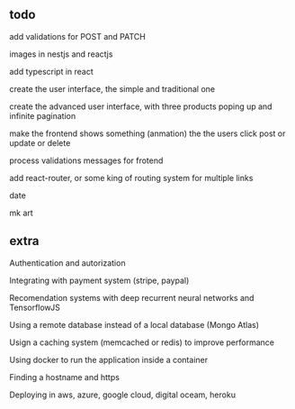 ## todo

add validations for POST and PATCH

images in nestjs and reactjs

add typescript in react

create the user interface, the simple and traditional one

create the advanced user interface, with three products poping up and infinite pagination

make the frontend shows something (anmation) the the users click post or update or delete

process validations messages for frotend

add react-router, or some king of routing system for multiple links

date

mk art

## extra

Authentication and autorization

Integrating with payment system (stripe, paypal)

Recomendation systems with deep recurrent neural networks and TensorflowJS

Using a remote database instead of a local database (Mongo Atlas)

Usign a caching system (memcached or redis) to improve performance

Using docker to run the application inside a container

Finding a hostname and https

Deploying in aws, azure, google cloud, digital oceam, heroku
